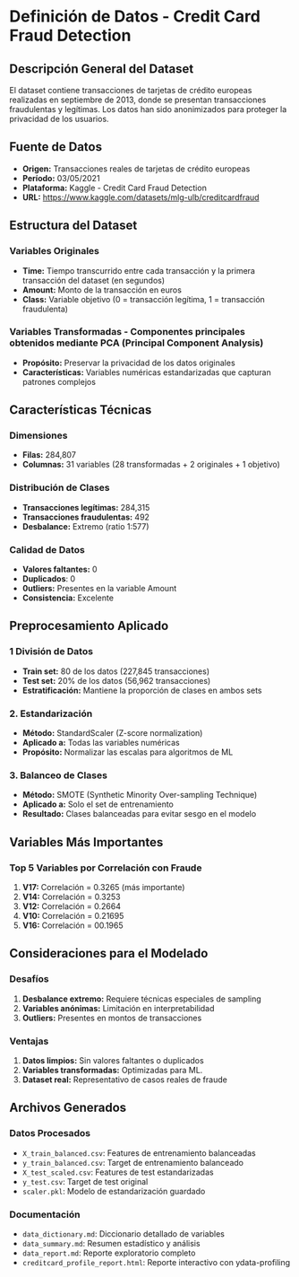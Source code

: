 # Definición de Datos - Credit Card Fraud Detection

## Descripción General del Dataset

El dataset contiene transacciones de tarjetas de crédito europeas realizadas en septiembre de 2013, donde se presentan transacciones fraudulentas y legítimas. Los datos han sido anonimizados para proteger la privacidad de los usuarios.

## Fuente de Datos

- **Origen:** Transacciones reales de tarjetas de crédito europeas
- **Período:** 03/05/2021
- **Plataforma:** Kaggle - Credit Card Fraud Detection
- **URL:** https://www.kaggle.com/datasets/mlg-ulb/creditcardfraud

## Estructura del Dataset

### Variables Originales
- **Time:** Tiempo transcurrido entre cada transacción y la primera transacción del dataset (en segundos)
- **Amount:** Monto de la transacción en euros
- **Class:** Variable objetivo (0 = transacción legítima, 1 = transacción fraudulenta)

### Variables Transformadas - Componentes principales obtenidos mediante PCA (Principal Component Analysis)
- **Propósito:** Preservar la privacidad de los datos originales
- **Características:** Variables numéricas estandarizadas que capturan patrones complejos

## Características Técnicas

### Dimensiones
- **Filas:** 284,807
- **Columnas:** 31 variables (28 transformadas + 2 originales + 1 objetivo)

### Distribución de Clases
- **Transacciones legítimas:** 284,315
- **Transacciones fraudulentas:** 492
- **Desbalance:** Extremo (ratio 1:577) 

### Calidad de Datos
- **Valores faltantes:** 0
- **Duplicados**: 0
- **0utliers:** Presentes en la variable Amount
- **Consistencia:** Excelente

## Preprocesamiento Aplicado

### 1 División de Datos
- **Train set:** 80 de los datos (227,845 transacciones)
- **Test set:** 20% de los datos (56,962 transacciones)
- **Estratificación:** Mantiene la proporción de clases en ambos sets

### 2. Estandarización
- **Método:** StandardScaler (Z-score normalization)
- **Aplicado a:** Todas las variables numéricas
- **Propósito:** Normalizar las escalas para algoritmos de ML

### 3. Balanceo de Clases
- **Método:** SMOTE (Synthetic Minority Over-sampling Technique)
- **Aplicado a:** Solo el set de entrenamiento
- **Resultado:** Clases balanceadas para evitar sesgo en el modelo

## Variables Más Importantes

### Top 5 Variables por Correlación con Fraude
1. **V17:** Correlación = 0.3265 (más importante)
2. **V14:** Correlación = 0.3253 
3. **V12:** Correlación = 0.2664
4. **V10:** Correlación = 0.21695
5. **V16:** Correlación = 00.1965

## Consideraciones para el Modelado

### Desafíos
1. **Desbalance extremo:** Requiere técnicas especiales de sampling
2. **Variables anónimas:** Limitación en interpretabilidad
3. **Outliers:** Presentes en montos de transacciones

### Ventajas
1. **Datos limpios:** Sin valores faltantes o duplicados
2. **Variables transformadas:** Optimizadas para ML.
3. **Dataset real:** Representativo de casos reales de fraude

## Archivos Generados

### Datos Procesados
- `X_train_balanced.csv`: Features de entrenamiento balanceadas
- `y_train_balanced.csv`: Target de entrenamiento balanceado
- `X_test_scaled.csv`: Features de test estandarizadas
- `y_test.csv`: Target de test original
- `scaler.pkl`: Modelo de estandarización guardado

### Documentación
- `data_dictionary.md`: Diccionario detallado de variables
- `data_summary.md`: Resumen estadístico y análisis
- `data_report.md`: Reporte exploratorio completo
- `creditcard_profile_report.html`: Reporte interactivo con ydata-profiling
